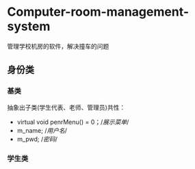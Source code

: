 # Computer-room-management-system
管理学校机房的软件，解决撞车的问题









##  身份类



### 基类

抽象出子类(学生代表、老师、管理员)共性：

* virtual void penrMenu() = 0；/*展示菜单*/
* m_name; /*用户名*/
* m_pwd; /*密码*/



### 学生类



